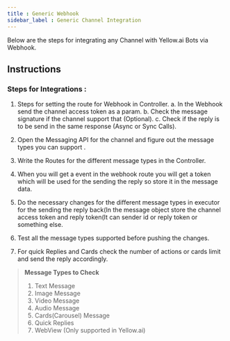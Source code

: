 ```yaml
---
title : Generic Webhook
sidebar_label : Generic Channel Integration
---
```


Below are the steps for integrating any Channel with Yellow.ai Bots via Webhook.

## Instructions
### Steps for Integrations : 

1. Steps for setting the route for Webhook in Controller.
    a. In the Webhook send the channel access token as a param.
    b. Check the message signature if the channel support that (Optional).
    c. Check if the reply is to be send in the same response (Async or Sync Calls).

2. Open the Messaging API for the channel and figure out the message types you can support .

3. Write the Routes for the different message types in the Controller.

4. When you will get a event in the webhook route you will get a token which will be used for the sending the reply so store it in the message data.

5. Do the necessary changes for the different message types in executor for the sending the reply back(In the message object store the channel access token and reply token(It can sender id or reply token or something else.

6. Test all the message types supported before pushing the changes.  

7. For quick Replies and Cards  check the number of actions or cards limit and send the reply accordingly.

>**Message Types to Check**
>1. Text Message
>2. Image Message 
>3. Video Message
>4. Audio Message
>5. Cards(Carousel) Message 
>6. Quick Replies
>7. WebView (Only supported in Yellow.ai)
